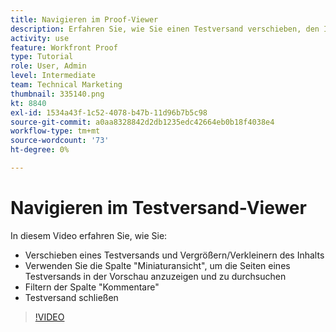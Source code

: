 ```yaml
---
title: Navigieren im Proof-Viewer
description: Erfahren Sie, wie Sie einen Testversand verschieben, den Inhalt vergrößern/verkleinern, die Spalte "Miniaturansicht"verwenden, Kommentare zum Testversand filtern und vieles mehr im [!DNL  Workfront] Testversand-Viewer.
activity: use
feature: Workfront Proof
type: Tutorial
role: User, Admin
level: Intermediate
team: Technical Marketing
thumbnail: 335140.png
kt: 8840
exl-id: 1534a43f-1c52-4078-b47b-11d96b7b5c98
source-git-commit: a0aa8328842d2db1235edc42664eb0b18f4038e4
workflow-type: tm+mt
source-wordcount: '73'
ht-degree: 0%

---
```


# Navigieren im Testversand-Viewer

In diesem Video erfahren Sie, wie Sie:

* Verschieben eines Testversands und Vergrößern/Verkleinern des Inhalts
* Verwenden Sie die Spalte &quot;Miniaturansicht&quot;, um die Seiten eines Testversands in der Vorschau anzuzeigen und zu durchsuchen
* Filtern der Spalte &quot;Kommentare&quot;
* Testversand schließen

>[!VIDEO](https://video.tv.adobe.com/v/335140/?quality=12)

<!-- 
## Learn more
* Review a static proof
* Search within a proof
* Compare proofs
* Configure proofing viewer settings
* View the [!DNL Workfront] object associated with a proof
* Share a proof from the proofing viewer
* Print a proof summary within [!DNL Workfront]
-->
